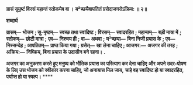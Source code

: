 **ग्रासं सुमृष्टं विरसं महान्तं स्तोकमेव वा ।** **य²च्छयैवापतितं ग्रसेदाजगरोऽक्रिय: ॥ २॥** 

**शब्दार्थ** 

**ग्रासम्—** **भोजन** **; सु-मृष्टम्—** **स्वच्छ तथा स्वादिष्ट** **; विरसम्—** **स्वादरहित** **; महान्तम्—** **बड़ी मात्रा में** **; स्तोकम्—** **छोटी मात्रा** **;** **एव—** **निश्चय ही** **; वा—** **अथवा** **; य²च्छया—** **बिना निजी प्रयास के** **; एव—** **निस्सन्देह** **; आपतितम्—** **प्राप्त किया गया** **; ग्रसेत्—** **खा** **लेना चाहिए** **; आजगर:—** **अजगर की तरह** **; अक्रिय:—** **निष्क्रिय, बिना प्रयास के उदासीन बने रहना।** **.** 

**अजगर का अनुकरण करते हुए मनुष्य को भौतिक प्रयास का परित्याग कर देना चाहिए** **और अपने उदर-पोषण के लिए उस भोजन को स्वीकार करना चाहिए, जो अनायास मिल जाय,** **चाहे वह स्वादिष्ट हो या स्वादरहित, पर्याप्त हो या स्वल्प।** **** 